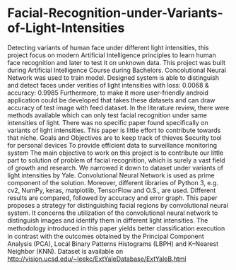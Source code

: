 # Facial-Recognition-under-Variants-of-Light-Intensities
Detecting variants of human face under different light intensities, this project focus on modern Artificial Intelligence principles to learn human face recognition and later to test it on unknown data.
This project was built during Artificial Intelligence Course during Bachelors.
Concolutional Neural Network was used to train model.
Designed system is able to distinguish and detect faces under verities of light intensities 
with loss: 0.0068 & accuracy: 0.9985
Furthermore, to make it more user-friendly android application could be developed that takes these datasets and can draw accuracy of test image with feed dataset.
In the literature review, there were methods available which can only test facial recognition under same intensities of light. 
There was no specific paper found specifically on variants of light intensities. This paper is little effort to contribute towards that niche.
Goals and Objectives are to keep track of thieves
Security tool for personal devices
To provide efficient data to surveillance monitoring system
The main objective to work on this project is to contribute our little part to solution of problem of facial recognition, which is surely a vast field of growth and research. We narrowed it down to dataset under variants of light intensities by Yale. Convolutional Neural Network is used as prime component of the solution. Moreover, different libraries of Python 3, e.g. cv2, NumPy, keras, matplotlib, TensorFlow and O.S., are used. Different results are compared, followed by accuracy and error graph. This paper proposes a strategy for distinguishing facial regions by convolutional neural system. It concerns the utilization of the convolutional neural network to distinguish images and identify them in different light intensities. The methodology introduced in this paper yields better classiﬁcation execution in contrast with the outcomes obtained by the Principal Component Analysis (PCA), Local Binary Patterns Histograms (LBPH) and K–Nearest Neighbor (KNN).
Dataset is available on http://vision.ucsd.edu/~leekc/ExtYaleDatabase/ExtYaleB.html
